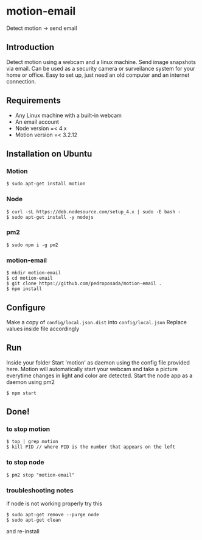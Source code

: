 # motion-email
Detect motion -> send email

## Introduction
Detect motion using a webcam and a linux machine.
Send image snapshots via email.
Can be used as a security camera or surveilance system for your home or office.
Easy to set up, just need an old computer and an internet connection.

## Requirements
- Any Linux machine with a built-in webcam
- An email account
- Node version =< 4.x
- Motion version =< 3.2.12


## Installation on Ubuntu

### Motion 
````
$ sudo apt-get install motion
````

### Node
````
$ curl -sL https://deb.nodesource.com/setup_4.x | sudo -E bash -
$ sudo apt-get install -y nodejs
````

### pm2
````
$ sudo npm i -g pm2
````

### motion-email
````
$ mkdir motion-email
$ cd motion-email
$ git clone https://github.com/pedroposada/motion-email .
$ npm install
````


## Configure
Make a copy of ```config/local.json.dist``` into ```config/local.json```
Replace values inside file accordingly


## Run
Inside your folder
Start 'motion' as daemon using the config file provided here.
Motion will automatically start your webcam and take a picture everytime changes in light and color are detected.
Start the node app as a daemon using pm2
````
$ npm start
````

## Done!

### to stop motion
````
$ top | grep motion
$ kill PID // where PID is the number that appears on the left
````

### to stop node
````
$ pm2 stop "motion-email"
````

### troubleshooting notes
if node is not working properly try this
````
$ sudo apt-get remove --purge node
$ sudo apt-get clean
````
and re-install


